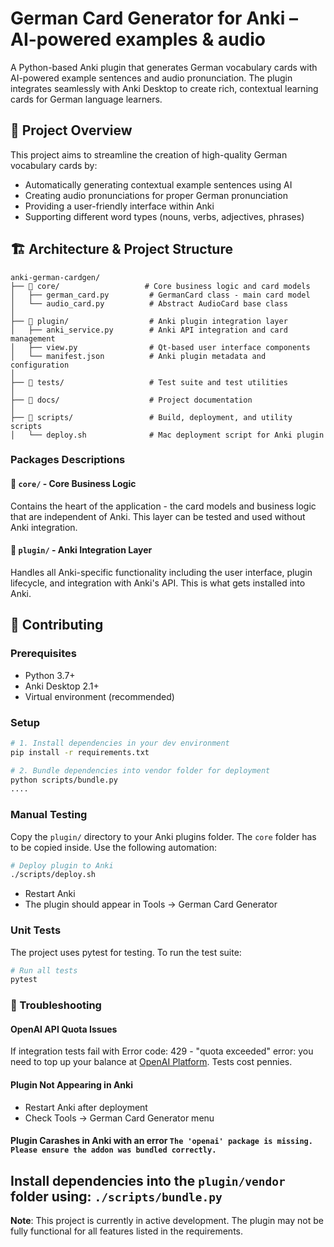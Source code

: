 # German Card Generator for Anki – AI-powered examples &amp; audio

A Python-based Anki plugin that generates German vocabulary cards with AI-powered example sentences and audio pronunciation. The plugin integrates seamlessly with Anki Desktop to create rich, contextual learning cards for German language learners.

## 🎯 Project Overview

This project aims to streamline the creation of high-quality German vocabulary cards by:
- Automatically generating contextual example sentences using AI
- Creating audio pronunciations for proper German pronunciation
- Providing a user-friendly interface within Anki
- Supporting different word types (nouns, verbs, adjectives, phrases)

## 🏗️ Architecture & Project Structure

```
anki-german-cardgen/
├── 📂 core/                   # Core business logic and card models
│   ├── german_card.py         # GermanCard class - main card model
│   └── audio_card.py          # Abstract AudioCard base class
│
├── 📂 plugin/                  # Anki plugin integration layer
│   ├── anki_service.py        # Anki API integration and card management
│   ├── view.py                # Qt-based user interface components
│   └── manifest.json          # Anki plugin metadata and configuration
│
├── 📂 tests/                   # Test suite and test utilities
│
├── 📂 docs/                    # Project documentation
│
├── 📂 scripts/                 # Build, deployment, and utility scripts
│   └── deploy.sh              # Mac deployment script for Anki plugin
```

### Packages Descriptions

#### 🎯 **`core/`** - Core Business Logic
Contains the heart of the application - the card models and business logic that are independent of Anki. This layer can be tested and used without Anki integration.

#### 🔌 **`plugin/`** - Anki Integration Layer
Handles all Anki-specific functionality including the user interface, plugin lifecycle, and integration with Anki's API. This is what gets installed into Anki.

## 🚀 Contributing

### Prerequisites
- Python 3.7+
- Anki Desktop 2.1+
- Virtual environment (recommended)

### Setup
```bash
# 1. Install dependencies in your dev environment
pip install -r requirements.txt

# 2. Bundle dependencies into vendor folder for deployment
python scripts/bundle.py
....
```

### Manual Testing
Copy the `plugin/` directory to your Anki plugins folder. The `core` folder has to be copied inside. 
Use the following automation:

```bash
# Deploy plugin to Anki
./scripts/deploy.sh 
```

- Restart Anki
- The plugin should appear in Tools → German Card Generator

### Unit Tests
The project uses pytest for testing. To run the test suite:

```bash
# Run all tests
pytest
```

### 🔧 Troubleshooting

#### OpenAI API Quota Issues
If integration tests fail with Error code: 429 - "quota exceeded" error: you need to top up your balance at [OpenAI Platform](https://platform.openai.com/). Tests cost pennies.

#### Plugin Not Appearing in Anki
- Restart Anki after deployment
- Check Tools → German Card Generator menu

#### Plugin Carashes in Anki with an error `The 'openai' package is missing. Please ensure the addon was bundled correctly.`
Install dependencies into the `plugin/vendor` folder using: `./scripts/bundle.py`
---

**Note**: This project is currently in active development. The plugin may not be fully functional for all features listed in the requirements.
